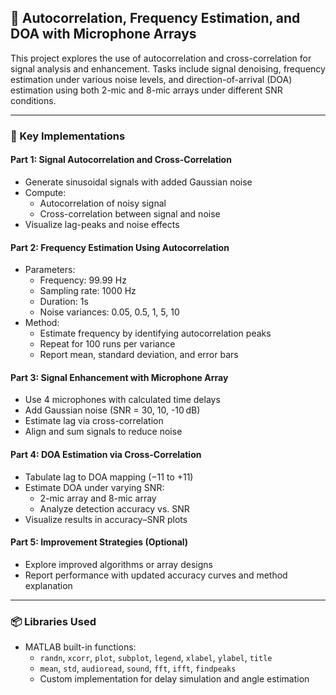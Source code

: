 ## 🔁 Autocorrelation, Frequency Estimation, and DOA with Microphone Arrays

This project explores the use of autocorrelation and cross-correlation for signal analysis and enhancement. Tasks include signal denoising, frequency estimation under various noise levels, and direction-of-arrival (DOA) estimation using both 2-mic and 8-mic arrays under different SNR conditions.

---

### 🔧 Key Implementations

#### Part 1: Signal Autocorrelation and Cross-Correlation

- Generate sinusoidal signals with added Gaussian noise
- Compute:
  - Autocorrelation of noisy signal
  - Cross-correlation between signal and noise
- Visualize lag-peaks and noise effects

#### Part 2: Frequency Estimation Using Autocorrelation

- Parameters:
  - Frequency: 99.99 Hz
  - Sampling rate: 1000 Hz
  - Duration: 1s
  - Noise variances: 0.05, 0.5, 1, 5, 10
- Method:
  - Estimate frequency by identifying autocorrelation peaks
  - Repeat for 100 runs per variance
  - Report mean, standard deviation, and error bars

#### Part 3: Signal Enhancement with Microphone Array

- Use 4 microphones with calculated time delays
- Add Gaussian noise (SNR = 30, 10, -10 dB)
- Estimate lag via cross-correlation
- Align and sum signals to reduce noise

#### Part 4: DOA Estimation via Cross-Correlation

- Tabulate lag to DOA mapping (−11 to +11)
- Estimate DOA under varying SNR:
  - 2-mic array and 8-mic array
  - Analyze detection accuracy vs. SNR
- Visualize results in accuracy–SNR plots

#### Part 5: Improvement Strategies (Optional)

- Explore improved algorithms or array designs
- Report performance with updated accuracy curves and method explanation

---

### 📦 Libraries Used

- MATLAB built-in functions:
  - `randn`, `xcorr`, `plot`, `subplot`, `legend`, `xlabel`, `ylabel`, `title`
  - `mean`, `std`, `audioread`, `sound`, `fft`, `ifft`, `findpeaks`
  - Custom implementation for delay simulation and angle estimation
